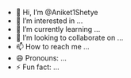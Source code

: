 - 👋 Hi, I’m @Aniket1Shetye
- 👀 I’m interested in ...
- 🌱 I’m currently learning ...
- 💞️ I’m looking to collaborate on ...
- 📫 How to reach me ...
- 😄 Pronouns: ...
- ⚡ Fun fact: ...

<!---
Aniket1Shetye/Aniket1Shetye is a ✨ special ✨ repository because its `README.md` (this file) appears on your GitHub profile.
You can click the Preview link to take a look at your changes.
--->
